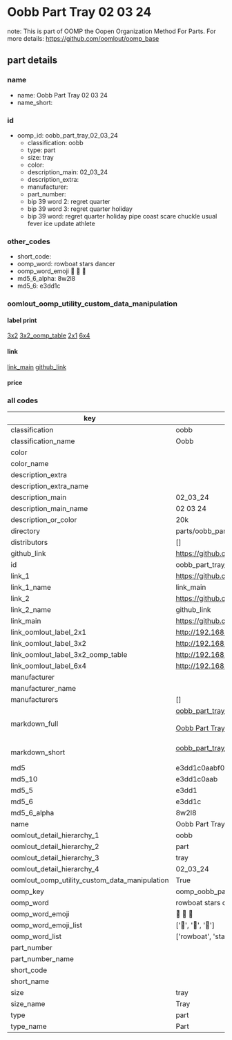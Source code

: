 # Oobb Part Tray 02 03 24  

note: This is part of OOMP the Oopen Organization Method For Parts. For more details: https://github.com/oomlout/oomp_base

##  part details





### name
* name: Oobb Part Tray 02 03 24
* name_short: 
### id
* oomp_id: oobb_part_tray_02_03_24
  * classification: oobb
  * type: part
  * size: tray
  * color: 
  * description_main: 02_03_24
  * description_extra: 
  * manufacturer: 
  * part_number: 
  * bip 39 word 2: regret quarter
  * bip 39 word 3: regret quarter holiday
  * bip 39 word: regret quarter holiday pipe coast scare chuckle usual fever ice update athlete

### other_codes
* short_code: 
* oomp_word: rowboat stars dancer
* oomp_word_emoji :rowboat: :stars: :dancer:
* md5_6_alpha: 8w2l8
* md5_6: e3dd1c






### oomlout_oomp_utility_custom_data_manipulation
#### label print
[3x2](http://192.168.1.245:1112/?label=oomp%208w2l8)
[3x2_oomp_table](http://192.168.1.107:1112/?label=oomp%208w2l8)
[2x1](http://192.168.1.242:1112/?label=oomp%208w2l8)
[6x4](http://192.168.1.55:1112/?label=oomp%208w2l8)    

#### link

[link_main](https://github.com/oomlout/oomlout_oomp_current_version_messy/tree/main/parts/oobb_part_tray_02_03_24) [github_link](https://github.com/oomlout/oomlout_oomp_part_src/tree/main/parts/oobb_part_tray_02_03_24)                             

#### price







### all codes 
| key | value |  
| --- | --- |  
| classification | oobb |  
| classification_name | Oobb |  
| color |  |  
| color_name |  |  
| description_extra |  |  
| description_extra_name |  |  
| description_main | 02_03_24 |  
| description_main_name | 02 03 24 |  
| description_or_color | 20k |  
| directory | parts/oobb_part_tray_02_03_24 |  
| distributors | [] |  
| github_link | https://github.com/oomlout/oomlout_oomp_part_src/tree/main/parts/oobb_part_tray_02_03_24 |  
| id | oobb_part_tray_02_03_24 |  
| link_1 | https://github.com/oomlout/oomlout_oomp_current_version_messy/tree/main/parts/oobb_part_tray_02_03_24 |  
| link_1_name | link_main |  
| link_2 | https://github.com/oomlout/oomlout_oomp_part_src/tree/main/parts/oobb_part_tray_02_03_24 |  
| link_2_name | github_link |  
| link_main | https://github.com/oomlout/oomlout_oomp_current_version_messy/tree/main/parts/oobb_part_tray_02_03_24 |  
| link_oomlout_label_2x1 | http://192.168.1.242:1112/?label=oomp%208w2l8 |  
| link_oomlout_label_3x2 | http://192.168.1.245:1112/?label=oomp%208w2l8 |  
| link_oomlout_label_3x2_oomp_table | http://192.168.1.107:1112/?label=oomp%208w2l8 |  
| link_oomlout_label_6x4 | http://192.168.1.55:1112/?label=oomp%208w2l8 |  
| manufacturer |  |  
| manufacturer_name |  |  
| manufacturers | [] |  
| markdown_full | [oobb_part_tray_02_03_24](https://github.com/oomlout/oomlout_oomp_current_version_messy/tree/main/parts/oobb_part_tray_02_03_24)<br>[](https://github.com/oomlout/oomlout_oomp_current_version_messy/tree/main/parts/oobb_part_tray_02_03_24)<br>[Oobb Part Tray 02 03 24](https://github.com/oomlout/oomlout_oomp_current_version_messy/tree/main/parts/oobb_part_tray_02_03_24)<br><br> |  
| markdown_short | [oobb_part_tray_02_03_24](https://github.com/oomlout/oomlout_oomp_current_version_messy/tree/main/parts/oobb_part_tray_02_03_24)<br><br> |  
| md5 | e3dd1c0aabf0251301166a54d9abdda5 |  
| md5_10 | e3dd1c0aab |  
| md5_5 | e3dd1 |  
| md5_6 | e3dd1c |  
| md5_6_alpha | 8w2l8 |  
| name | Oobb Part Tray 02 03 24 |  
| oomlout_detail_hierarchy_1 | oobb |  
| oomlout_detail_hierarchy_2 | part |  
| oomlout_detail_hierarchy_3 | tray |  
| oomlout_detail_hierarchy_4 | 02_03_24 |  
| oomlout_oomp_utility_custom_data_manipulation | True |  
| oomp_key | oomp_oobb_part_tray_02_03_24 |  
| oomp_word | rowboat stars dancer |  
| oomp_word_emoji | :rowboat: :stars: :dancer: |  
| oomp_word_emoji_list | [':rowboat:', ':stars:', ':dancer:'] |  
| oomp_word_list | ['rowboat', 'stars', 'dancer'] |  
| part_number |  |  
| part_number_name |  |  
| short_code |  |  
| short_name |  |  
| size | tray |  
| size_name | Tray |  
| type | part |  
| type_name | Part |  
